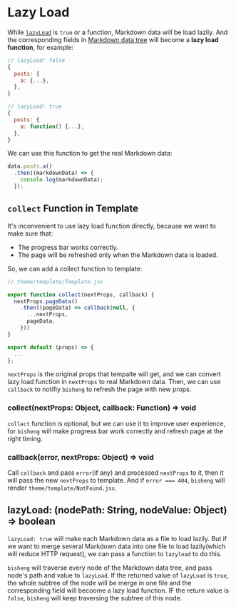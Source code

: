 # Lazy Load

While [`lazyLoad`](https://github.com/benjycui/bisheng#lazyload-boolean--nodepath-nodevalue--boolean) is `true` or a function, Markdown data will be load lazily. And the corresponding fields in [Markdown data tree](https://github.com/benjycui/bisheng#source-string--arraystring--object-category-string--arraystring) will become a **lazy load function**, for example:

```js
// lazyLoad: false
{
  posts: {
    a: {...},
  },
}

// lazyLoad: true
{
  posts: {
    a: function() {...},
  },
}
```

We can use this function to get the real Markdown data:

```js
data.posts.a()
  .then((markdownData) => {
    console.log(markdownData);
  });
```

## `collect` Function in Template

It's inconvenient to use lazy load function directly, because we want to make sure that:
* The progress bar works correctly.
* The page will be refreshed only when the Markdown data is loaded.

So, we can add a collect function to template:

```js
// theme/template/Template.jsx

export function collect(nextProps, callback) {
  nextProps.pageData()
    .then((pageData) => callback(null, {
      ...nextProps,
      pageData,
    }))
}

export default (props) => {
  ...
};
```

`nextProps` is the original props that tempalte will get, and we can convert lazy load function in `nextProps` to real Markdown data. Then, we can use `callback` to notifiy `bisheng` to refresh the page with new props.

### collect(nextProps: Object, callback: Function) => void

`collect` function is optional, but we can use it to improve user experience, for `bisheng` will make progress bar work correctly and refresh page at the right timing.

### callback(error, nextProps: Object) => void

Call `callback` and pass `error`(if any) and processed `nextProps` to it, then it will pass the new `nextProps` to template. And if `error === 404`, `bisheng` will render `theme/template/NotFound.jsx`.

## lazyLoad: (nodePath: String, nodeValue: Object) => boolean

`lazyLoad: true` will make each Markdown data as a file to load lazily. But if we want to merge several Markdown data into one file to load lazily(which will reduce HTTP request), we can pass a function to `lazyload` to do this.

`bisheng` will traverse every node of the Markdown data tree, and pass node's path and value to `lazyLoad`. If the returned value of `lazyLoad` is `true`, the whole subtree of the node will be merge in one file and the corresponding field will becoome a lazy load function. IF the return value is `false`, `bisheng` will keep traversing the subtree of this node.
